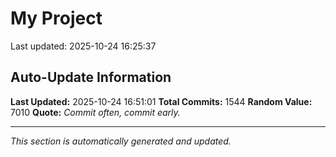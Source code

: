 # My Project


Last updated: 2025-10-24 16:25:37















































































































































































































































































































































































































































































































































































































































































































































































































































































































































































































































































































































































































































































































































































































































































































































































































































































































































































































































































































































































































## Auto-Update Information

**Last Updated:** 2025-10-24 16:51:01
**Total Commits:** 1544
**Random Value:** 7010
**Quote:** _Commit often, commit early._

---
_This section is automatically generated and updated._